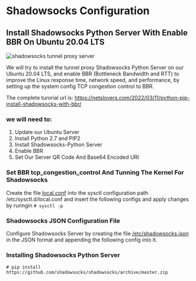 # Shadowsocks Configuration
## Install Shadowsocks Python Server With Enable BBR On Ubuntu 20.04 LTS
![shadowsocks tunnel proxy server](https://netslovers.com/wp-content/uploads/2022/03/shadowsocks.png)

We will try to install the tunnel proxy Shadowsocks Python Server on our Ubuntu 20.04 LTS, and enable BBR (Bottleneck Bandwidth and RTT) to improve the Linux response time, network speed, and performance, by setting up the system config TCP congestion control to BBR.

The complete turorial url is: https://netslovers.com/2022/03/11/python-pip-install-shadowsocks-with-bbr/


### we will need to:
1. Update our Ubuntu Server
2. Install Python 2.7 and PIP2
3. Install Shadowsocks-Python Server
4. Enable BBR
5. Set Our Server QR Code And Base64 Encoded URI

### Set BBR tcp_congestion_control And Tunning The Kernel For Shadowsocks

Create the file [local.conf](./local.conf) into the sysctl configuration path /etc/sysctl.d/local.conf and insert the following configs
and apply changes by runngin `# sysctl -p`


### Shadowsocks JSON Configuration File

Configure Shadowsocks Server by creating the file [/etc/shadowsocks.json](./shadowsocks.json) in the JSON format and appending the following config into it.

### Installing Shadowsocks Python Server

`# pip install https://github.com/shadowsocks/shadowsocks/archive/master.zip`
